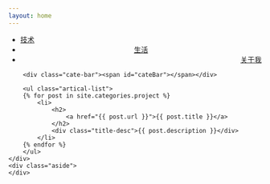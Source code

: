 ```yaml
---
layout: home
---
```


<div class="index-content project">
    <div class="section">
        <ul class="artical-cate">
            <li class="on"><a href="/about_tech"><span>技术</span></a></li>
            <li style="text-align:center"><a href="/about_life"><span>生活</span></a></li>
            <li style="text-align:right"><a href="/about_me"><span>关于我</span></a></li>
        </ul>

        <div class="cate-bar"><span id="cateBar"></span></div>

        <ul class="artical-list">
        {% for post in site.categories.project %}
            <li>
                <h2>
                    <a href="{{ post.url }}">{{ post.title }}</a>
                </h2>
                <div class="title-desc">{{ post.description }}</div>
            </li>
        {% endfor %}
        </ul>
    </div>
    <div class="aside">
    </div>
</div>
